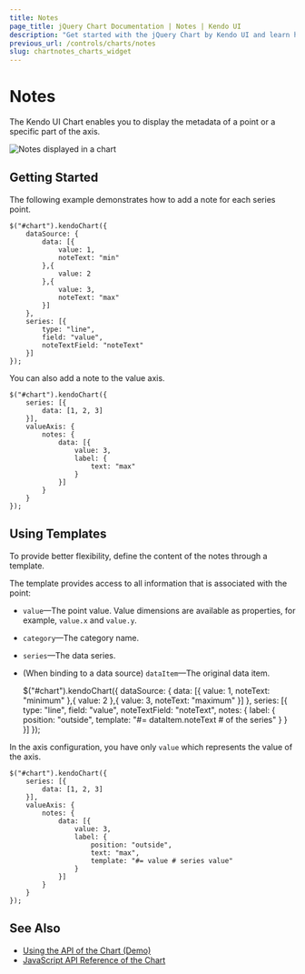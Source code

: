```yaml
---
title: Notes
page_title: jQuery Chart Documentation | Notes | Kendo UI
description: "Get started with the jQuery Chart by Kendo UI and learn how to configure its notes."
previous_url: /controls/charts/notes
slug: chartnotes_charts_widget
---
```


# Notes

The Kendo UI Chart enables you to display the metadata of a point or a specific part of the axis.

![Notes displayed in a chart](../chart-notes.png)

## Getting Started

The following example demonstrates how to add a note for each series point.

    $("#chart").kendoChart({
        dataSource: {
            data: [{
                value: 1,
                noteText: "min"
            },{
                value: 2
            },{
                value: 3,
                noteText: "max"
            }]
        },
        series: [{
            type: "line",
            field: "value",
            noteTextField: "noteText"
        }]
    });

You can also add a note to the value axis.

    $("#chart").kendoChart({
        series: [{
            data: [1, 2, 3]
        }],
        valueAxis: {
            notes: {
                data: [{
                    value: 3,
                    label: {
                        text: "max"
                    }
                }]
            }
        }
    });

## Using Templates

To provide better flexibility, define the content of the notes through a template.

The template provides access to all information that is associated with the point:

* `value`&mdash;The point value. Value dimensions are available as properties, for example, `value.x` and `value.y`.
* `category`&mdash;The category name.
* `series`&mdash;The data series.
* (When binding to a data source) `dataItem`&mdash;The original data item.

    $("#chart").kendoChart({
        dataSource: {
            data: [{
                value: 1,
                noteText: "minimum"
            },{
                value: 2
            },{
                value: 3,
                noteText: "maximum"
            }]
        },
        series: [{
            type: "line",
            field: "value",
            noteTextField: "noteText",
            notes: {
                label: {
                    position: "outside",
                    template: "#= dataItem.noteText # of the series"
                }
            }
        }]
    });

In the axis configuration, you have only `value` which represents the value of the axis.

    $("#chart").kendoChart({
        series: [{
            data: [1, 2, 3]
        }],
        valueAxis: {
            notes: {
                data: [{
                    value: 3,
                    label: {
                        position: "outside",
                        text: "max",
                        template: "#= value # series value"
                    }
                }]
            }
        }
    });

## See Also

* [Using the API of the Chart (Demo)](https://demos.telerik.com/kendo-ui/chart-api/index)
* [JavaScript API Reference of the Chart](/api/javascript/dataviz/ui/chart)
